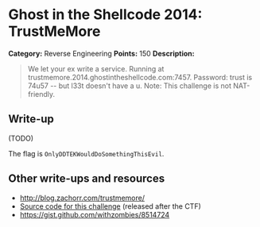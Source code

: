 # Ghost in the Shellcode 2014: TrustMeMore

**Category:** Reverse Engineering
**Points:** 150
**Description:**

> We let your ex write a service. Running at trustmemore.2014.ghostintheshellcode.com:7457. Password: trust is 74u57 -- but l33t doesn't have a u. Note: This challenge is not NAT-friendly.

## Write-up

(TODO)

The flag is `OnlyDDTEKWouldDoSomethingThisEvil`.

## Other write-ups and resources

* <http://blog.zachorr.com/trustmemore/>
* [Source code for this challenge](https://gist.github.com/anonymous/8508605) (released after the CTF)
* <https://gist.github.com/withzombies/8514724>
